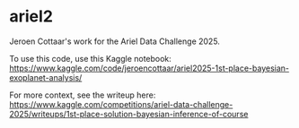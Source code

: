 # ariel2
Jeroen Cottaar's work for the Ariel Data Challenge 2025.

To use this code, use this Kaggle notebook: https://www.kaggle.com/code/jeroencottaar/ariel2025-1st-place-bayesian-exoplanet-analysis/

For more context, see the writeup here: https://www.kaggle.com/competitions/ariel-data-challenge-2025/writeups/1st-place-solution-bayesian-inference-of-course

